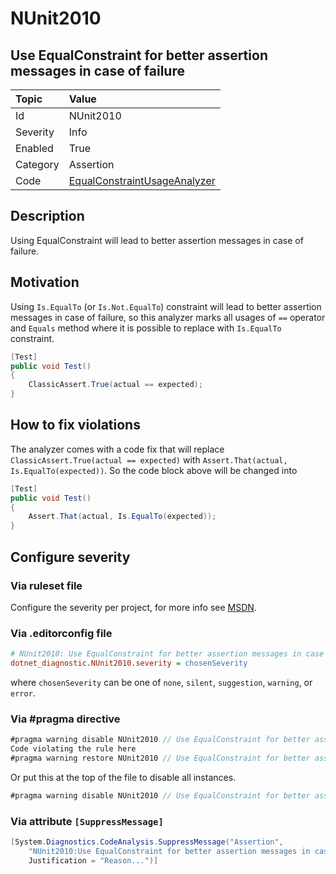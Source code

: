 # NUnit2010

## Use EqualConstraint for better assertion messages in case of failure

| Topic    | Value
| :--      | :--
| Id       | NUnit2010
| Severity | Info
| Enabled  | True
| Category | Assertion
| Code     | [EqualConstraintUsageAnalyzer](https://github.com/nunit/nunit.analyzers/blob/4.9.2/src/nunit.analyzers/ConstraintUsage/EqualConstraintUsageAnalyzer.cs)

## Description

Using EqualConstraint will lead to better assertion messages in case of failure.

## Motivation

Using `Is.EqualTo` (or `Is.Not.EqualTo`) constraint will lead to better assertion messages in case of failure,
so this analyzer marks all usages of `==` operator and `Equals` method where it is possible to replace
with `Is.EqualTo` constraint.

```csharp
[Test]
public void Test()
{
    ClassicAssert.True(actual == expected);
}
```

## How to fix violations

The analyzer comes with a code fix that will replace `ClassicAssert.True(actual == expected)` with
`Assert.That(actual, Is.EqualTo(expected))`. So the code block above will be changed into

```csharp
[Test]
public void Test()
{
    Assert.That(actual, Is.EqualTo(expected));
}
```

<!-- start generated config severity -->
## Configure severity

### Via ruleset file

Configure the severity per project, for more info see
[MSDN](https://learn.microsoft.com/en-us/visualstudio/code-quality/using-rule-sets-to-group-code-analysis-rules?view=vs-2022).

### Via .editorconfig file

```ini
# NUnit2010: Use EqualConstraint for better assertion messages in case of failure
dotnet_diagnostic.NUnit2010.severity = chosenSeverity
```

where `chosenSeverity` can be one of `none`, `silent`, `suggestion`, `warning`, or `error`.

### Via #pragma directive

```csharp
#pragma warning disable NUnit2010 // Use EqualConstraint for better assertion messages in case of failure
Code violating the rule here
#pragma warning restore NUnit2010 // Use EqualConstraint for better assertion messages in case of failure
```

Or put this at the top of the file to disable all instances.

```csharp
#pragma warning disable NUnit2010 // Use EqualConstraint for better assertion messages in case of failure
```

### Via attribute `[SuppressMessage]`

```csharp
[System.Diagnostics.CodeAnalysis.SuppressMessage("Assertion",
    "NUnit2010:Use EqualConstraint for better assertion messages in case of failure",
    Justification = "Reason...")]
```
<!-- end generated config severity -->
